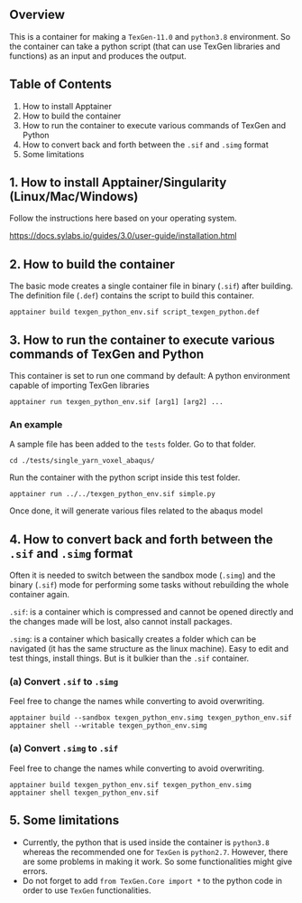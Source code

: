## Overview

This is a container for making a ```TexGen-11.0``` and ```python3.8``` environment. So the container can take a python script (that can use TexGen libraries and functions) as an input and produces the output.  

## Table of Contents
1. How to install Apptainer
2. How to build the container
3. How to run the container to execute various commands of TexGen and Python
4. How to convert back and forth between the ```.sif``` and ```.simg``` format
5. Some limitations

## 1. How to install Apptainer/Singularity (Linux/Mac/Windows)
Follow the instructions here based on your operating system.

https://docs.sylabs.io/guides/3.0/user-guide/installation.html


## 2. How to build the container
The basic mode creates a single container file in binary (```.sif```) after building. The definition file (```.def```) contains the script to build this container. 

```
apptainer build texgen_python_env.sif script_texgen_python.def
```

## 3. How to run the container to execute various commands of TexGen and Python
This container is set to run one command by default:
A python environment capable of importing TexGen libraries 
```
apptainer run texgen_python_env.sif [arg1] [arg2] ...
```

### An example
A sample file has been added to the ```tests``` folder. Go to that folder.
```
cd ./tests/single_yarn_voxel_abaqus/ 
```
Run the container with the python script inside this test folder.
```
apptainer run ../../texgen_python_env.sif simple.py
```
Once done, it will generate various files related to the abaqus model

## 4. How to convert back and forth between the ```.sif``` and ```.simg``` format
Often it is needed to switch between the sandbox mode (```.simg```) and the binary (```.sif```) mode for performing some tasks without rebuilding the whole container again.

```.sif```: is a container which is compressed and cannot be opened directly and the changes made will be lost, also cannot install packages.

```.simg```: is a container which basically creates a folder which can be navigated (it has the same structure as the linux machine). Easy to edit and test things, install things. But is it bulkier than the ```.sif``` container.

### (a) Convert ```.sif``` to ```.simg```
Feel free to change the names while converting to avoid overwriting.
```
apptainer build --sandbox texgen_python_env.simg texgen_python_env.sif
apptainer shell --writable texgen_python_env.simg
```

### (a) Convert ```.simg``` to ```.sif```
Feel free to change the names while converting to avoid overwriting.
```
apptainer build texgen_python_env.sif texgen_python_env.simg
apptainer shell texgen_python_env.sif
```

## 5. Some limitations
* Currently, the python that is used inside the container is ```python3.8``` whereas the recommended one for ```TexGen``` is ```python2.7```. However, there are some problems in making it work. So some functionalities might give errors.
* Do not forget to add ```from TexGen.Core import *``` to the python code in order to use ```TexGen``` functionalities.

